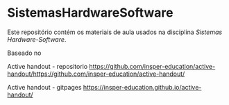 # SistemasHardwareSoftware

Este repositório contém os materiais de aula usados na disciplina *Sistemas Hardware-Software*.

Baseado no 

Active handout - repositorio
https://github.com/insper-education/active-handout/https://github.com/insper-education/active-handout/

Active handout - gitpages
https://insper-education.github.io/active-handout/